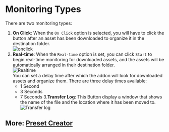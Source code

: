 # Monitoring Types

There are two monitoring types:


1. **On Click**: 
   When the `On Click` option is selected, you will have to click the button after an asset has been downloaded to organize it in the destination folder.
<br>![onclick](https://github.com/Gauravpatil-8/Real-Time-Asset-Organiser/blob/main/Resource/onclick.png)<br>
2. **Real-time**: 
   When the `Real-time` option is set, you can click `Start` to begin real-time monitoring for downloaded assets, and the assets will be automatically arranged in their destination folder. 
<br>![Realtime](https://github.com/Gauravpatil-8/Real-Time-Asset-Organiser/blob/main/Resource/Realtime.png)<br>
   You can set a delay time after which the addon will look for downloaded assets and organize them. There are three delay times available:
   - 1 Second
   - 3 Seconds
   - 7 Seconds
3.**Transfer Log**:
   This Button display a window that shows the name of the file and the location where it has been moved to.
<br>![Transfer log](https://github.com/Gauravpatil-8/Real-Time-Asset-Organiser/blob/main/Resource/transferlog.png)<br>


## More: [Preset Creator](https://github.com/Gauravpatil-8/Real-Time-Asset-Organiser/blob/main/Documentation/Preset-Creator.md)
